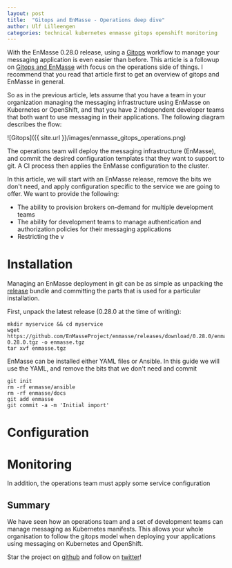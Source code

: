 ```yaml
---
layout: post
title:  "Gitops and EnMasse - Operations deep dive"
author: Ulf Lilleengen
categories: technical kubernetes enmasse gitops openshift monitoring
---
```


With the EnMasse 0.28.0 release, using a [Gitops](https://www.weave.works/technologies/gitops/) workflow to manage your messaging application is even easier than before. This article is a followup on [Gitops and EnMasse](/technical/kubernetes/enmasse/gitops/openshift/2019/04/08/gitops-and-enmasse.html) with focus on the operations side of things. I recommend that you read that article first to get an overview of gitops and EnMasse in general.

So as in the previous article, lets assume that you have a team in your organization managing the messaging infrastructure using EnMasse on Kubernetes or OpenShift, and that you have 2 independent developer teams that both want to use messaging in their applications. The following diagram describes the flow: 

![Gitops]({{ site.url }}/images/enmasse_gitops_operations.png)

The operations team will deploy the messaging infrastructure (EnMasse), and commit the desired configuration templates that they want to support to git. A CI process then applies the EnMasse configuration to the cluster.

In this article, we will start with an EnMasse release, remove the bits we don't need, and apply configuration specific to the service we are going to offer. We want to provide the following:

* The ability to provision brokers on-demand for multiple development teams
* The ability for development teams to manage authentication and authorization policies for their messaging applications
* Restricting the v


# Installation

Managing an EnMasse deployment in git can be as simple as unpacking the [release](https://github.com/EnMasseProject/enmasse/releases) bundle and committing the parts that is used for a particular installation. 

First, unpack the latest release (0.28.0 at the time of writing):

```
mkdir myservice && cd myservice
wget https://github.com/EnMasseProject/enmasse/releases/download/0.28.0/enmasse-0.28.0.tgz -o enmasse.tgz
tar xvf enmasse.tgz
```

EnMasse can be installed either YAML files or Ansible. In this guide we will use the YAML, and
remove the bits that we don't need and commit

```
git init
rm -rf enmasse/ansible
rm -rf enmasse/docs
git add enmasse
git commit -a -m 'Initial import'
```



# Configuration

# Monitoring


In addition, the operations team must apply some service configuration 

## Summary

We have seen how an operations team and a set of development teams can manage messaging as Kubernetes manifests. This allows your whole organisation to follow the gitops model when deploying your applications using messaging on Kubernetes and OpenShift. 

Star the project on [github](https://github.com/EnMasseProject/enmasse/) and follow on [twitter](https://twitter.com/enmasseio)!
